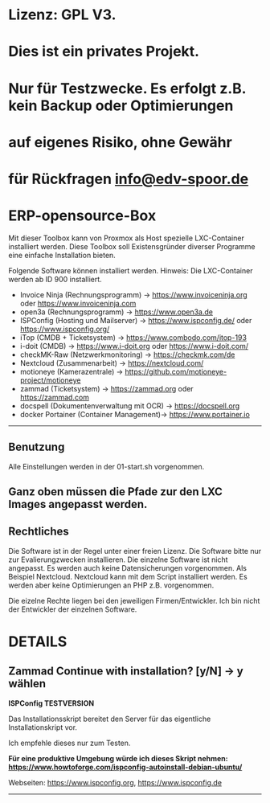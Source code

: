 # Lizenz: GPL V3.
# Dies ist ein privates Projekt.
# Nur für Testzwecke. Es erfolgt z.B. kein Backup oder Optimierungen
# auf eigenes Risiko, ohne Gewähr
# für Rückfragen info@edv-spoor.de
# ERP-opensource-Box

Mit dieser Toolbox kann von Proxmox als Host spezielle LXC-Container installiert werden.
Diese Toolbox soll Existensgründer diverser Programme eine einfache Installation bieten.

Folgende Software können installiert werden. Hinweis: Die LXC-Container werden ab ID 900 installiert.

- Invoice Ninja (Rechnungsprogramm) -> https://www.invoiceninja.org oder https://www.invoiceninja.com
- open3a (Rechnungsprogramm) -> https://www.open3a.de
- ISPConfig (Hosting und Mailserver) -> https://www.ispconfig.de/ oder https://www.ispconfig.org/
- iTop (CMDB + Ticketsystem) -> https://www.combodo.com/itop-193
- i-doit (CMDB) -> https://www.i-doit.org oder https://www.i-doit.com/
- checkMK-Raw (Netzwerkmonitoring) -> https://checkmk.com/de
- Nextcloud (Zusammenarbeit) -> https://nextcloud.com/
- motioneye (Kamerazentrale) -> https://github.com/motioneye-project/motioneye
- zammad (Ticketsystem) -> https://zammad.org oder https://zammad.com
- docspell (Dokumentenverwaltung mit OCR) -> https://docspell.org
- docker Portainer (Container Management)-> https://www.portainer.io

---

Benutzung
--
Alle Einstellungen werden in der 01-start.sh vorgenommen.

**Ganz oben müssen die Pfade zur den LXC Images angepasst werden.**
---

Rechtliches
--
Die Software ist in der Regel unter einer freien Lizenz.
Die Software bitte nur zur Evalierungzwecken installieren.
Die einzelne Software ist nicht angepasst. Es werden auch keine Datensicherungen vorgenommen.
Als Beispiel Nextcloud. Nextcloud kann mit dem Script installiert werden. Es werden aber keine Optimierungen an PHP z.B. vorgenommen.

Die eizelne Rechte liegen bei den jeweiligen Firmen/Entwickler.
Ich bin nicht der Entwickler der einzelnen Software.

# DETAILS
**Zammad**
Continue with installation? [y/N] -> y wählen
----------------------------------------------------------------------------------------------------------------------------
**ISPConfig TESTVERSION**

Das Installationsskript bereitet den Server für das eigentliche Installationskript vor.

Ich empfehle dieses nur zum Testen.

**Für eine produktive Umgebung würde ich dieses Skript nehmen: https://www.howtoforge.com/ispconfig-autoinstall-debian-ubuntu/**

Webseiten: https://www.ispconfig.org, https://www.ispconfig.de

--------------------------------------------------------------------------------------------------------------------------------
